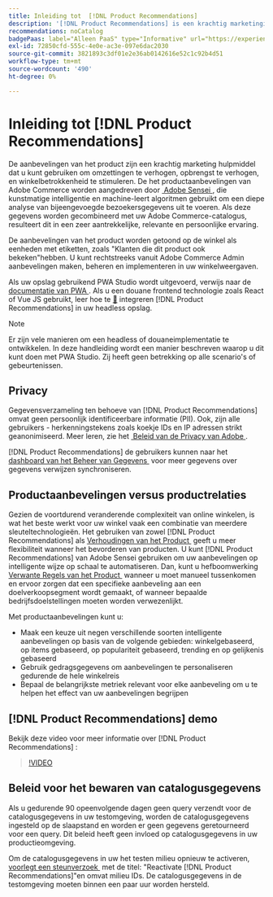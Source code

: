 ```yaml
---
title: Inleiding tot  [!DNL Product Recommendations]
description: '[!DNL Product Recommendations] is een krachtig marketinginstrument dat u kunt gebruiken om conversies te verhogen, de inkomsten te verhogen en de betrokkenheid van klanten te stimuleren.'
recommendations: noCatalog
badgePaas: label="Alleen PaaS" type="Informative" url="https://experienceleague.adobe.com/nl/docs/commerce/user-guides/product-solutions" tooltip="Is alleen van toepassing op Adobe Commerce op Cloud-projecten (door Adobe beheerde PaaS-infrastructuur) en op projecten in het veld."
exl-id: 72850cfd-555c-4e0e-ac3e-097e6dac2030
source-git-commit: 3821893c3df01e2e36ab0142616e52c1c92b4d51
workflow-type: tm+mt
source-wordcount: '490'
ht-degree: 0%

---
```


# Inleiding tot [!DNL Product Recommendations]

De aanbevelingen van het product zijn een krachtig marketing hulpmiddel dat u kunt gebruiken om omzettingen te verhogen, opbrengst te verhogen, en winkelbetrokkenheid te stimuleren. De het productaanbevelingen van Adobe Commerce worden aangedreven door [&#x200B; Adobe Sensei &#x200B;](https://www.adobe.com/sensei.html), die kunstmatige intelligentie en machine-leert algoritmen gebruikt om een diepe analyse van bijeengevoegde bezoekersgegevens uit te voeren. Als deze gegevens worden gecombineerd met uw Adobe Commerce-catalogus, resulteert dit in een zeer aantrekkelijke, relevante en persoonlijke ervaring.

De aanbevelingen van het product worden getoond op de winkel als eenheden met etiketten, zoals &quot;Klanten die dit product ook bekeken&quot;hebben. U kunt rechtstreeks vanuit Adobe Commerce Admin aanbevelingen maken, beheren en implementeren in uw winkelweergaven.

Als uw opslag gebruikend PWA Studio wordt uitgevoerd, verwijs naar de [&#x200B; documentatie van PWA &#x200B;](https://developer.adobe.com/commerce/pwa-studio/integrations/product-recommendations/). Als u een douane frontend technologie zoals React of Vue JS gebruikt, leer hoe te [&#128279;](headless.md) integreren [!DNL Product Recommendations] in uw headless opslag.

>[!NOTE]
>
>Er zijn vele manieren om een headless of douaneimplementatie te ontwikkelen. In deze handleiding wordt een manier beschreven waarop u dit kunt doen met PWA Studio. Zij heeft geen betrekking op alle scenario&#39;s of gebeurtenissen.

## Privacy

Gegevensverzameling ten behoeve van [!DNL Product Recommendations] omvat geen persoonlijk identificeerbare informatie (PII). Ook, zijn alle gebruikers - herkenningstekens zoals koekje IDs en IP adressen strikt geanonimiseerd. Meer leren, zie het [&#x200B; Beleid van de Privacy van Adobe &#x200B;](https://www.adobe.com/privacy/policy.html).

[!DNL Product Recommendations] de gebruikers kunnen naar het [&#x200B; dashboard van het Beheer van Gegevens &#x200B;](https://experienceleague.adobe.com/docs/commerce-admin/systems/data-transfer/data-dashboard.html?lang=nl-NL) voor meer gegevens over gegevens verwijzen synchroniseren.

## Productaanbevelingen versus productrelaties

Gezien de voortdurend veranderende complexiteit van online winkelen, is wat het beste werkt voor uw winkel vaak een combinatie van meerdere sleuteltechnologieën. Het gebruiken van zowel [!DNL Product Recommendations] als [&#x200B; Verhoudingen van het Product &#x200B;](https://experienceleague.adobe.com/docs/commerce-admin/marketing/promotions/product-relationships/product-relationships.html?lang=nl-NL) geeft u meer flexibiliteit wanneer het bevorderen van producten. U kunt [!DNL Product Recommendations] van Adobe Sensei gebruiken om uw aanbevelingen op intelligente wijze op schaal te automatiseren. Dan, kunt u hefboomwerking [&#x200B; Verwante Regels van het Product &#x200B;](https://experienceleague.adobe.com/docs/commerce-admin/marketing/promotions/product-relationships/product-related-rules.html?lang=nl-NL) wanneer u moet manueel tussenkomen en ervoor zorgen dat een specifieke aanbeveling aan een doelverkoopsegment wordt gemaakt, of wanneer bepaalde bedrijfsdoelstellingen moeten worden verwezenlijkt.

Met productaanbevelingen kunt u:

- Maak een keuze uit negen verschillende soorten intelligente aanbevelingen op basis van de volgende gebieden: winkelgebaseerd, op items gebaseerd, op populariteit gebaseerd, trending en op gelijkenis gebaseerd
- Gebruik gedragsgegevens om aanbevelingen te personaliseren gedurende de hele winkelreis
- Bepaal de belangrijkste metriek relevant voor elke aanbeveling om u te helpen het effect van uw aanbevelingen begrijpen

## [!DNL Product Recommendations] demo

Bekijk deze video voor meer informatie over [!DNL Product Recommendations] :

>[!VIDEO](https://video.tv.adobe.com/v/3449964?quality=12&captions=dut)

## Beleid voor het bewaren van catalogusgegevens

Als u gedurende 90 opeenvolgende dagen geen query verzendt voor de catalogusgegevens in uw testomgeving, worden de catalogusgegevens ingesteld op de slaapstand en worden er geen gegevens geretourneerd voor een query. Dit beleid heeft geen invloed op catalogusgegevens in uw productieomgeving.

Om de catalogusgegevens in uw het testen milieu opnieuw te activeren, [&#x200B; voorlegt een steunverzoek &#x200B;](https://experienceleague.adobe.com/nl/docs/commerce-knowledge-base/kb/help-center-guide/magento-help-center-user-guide#experience-league-start-page) met de titel: &quot;Reactivate [!DNL Product Recommendations]&quot;en omvat milieu IDs. De catalogusgegevens in de testomgeving moeten binnen een paar uur worden hersteld.

